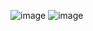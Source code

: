 ![image](https://github.com/Akunkeduanatan/TugasFormBiodata/assets/142963513/505eb062-01bd-4800-b53e-8071371e4f87)
![image](https://github.com/Akunkeduanatan/TugasFormBiodata/assets/142963513/16a4b38b-ab88-4a4e-ae5e-978303b7a625)
